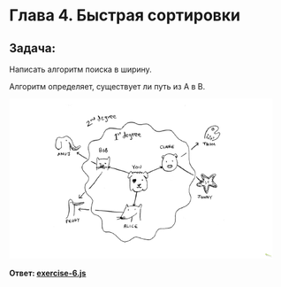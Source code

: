 # Глава 4. Быстрая сортировки

## Задача:

Написать алгоритм поиска в ширину. 

Алгоритм определяет, существует ли путь из А в В.

![alt text](img/2019-03-30_10-42-16.png)

**Ответ: [exercise-6.js](exercise-7.js)**
